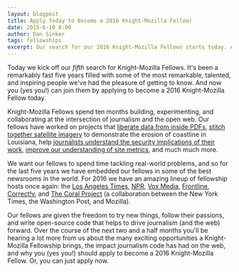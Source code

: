 ```yaml
---
layout: blogpost
title: Apply Today to Become a 2016 Knight-Mozilla Fellow!
date: 2015-6-10 8:00
author: Dan Sinker
tags: fellowships
excerpt: Our search for our 2016 Knight-Mozilla Fellows starts today. And you (yes you!) should apply now. Here's why.
---
```

Today we kick off our _fifth_ search for Knight-Mozilla Fellows. It's been a remarkably fast five years filled with some of the most remarkable, talented, and inspiring people we've had the pleasure of getting to know. And now you (yes you!) can join them by applying to become a 2016 Knight-Mozilla Fellow today.

Knight-Mozilla Fellows spend ten months building, experimenting, and collaborating at the  intersection of journalism and the open web. Our fellows have worked on projects that [liberate data from inside PDFs](http://tabula.technology/), [stitch together satellite imagery](http://projects.propublica.org/louisiana/) to demonstrate the erosion of coastline in Louisiana, help [journalists understand the security implications of their work](https://www.youtube.com/watch?v=kVhmxHmoXlk), [improve our understanding of site metrics](https://source.opennews.org/en-US/articles/promotion-pageviews/), and much much more.

We want our fellows to spend time tackling real-world problems, and so for the last five years we have embedded our fellows in some of the best newsrooms in the world. For 2016 we have an amazing lineup of fellowship hosts once again: the [Los Angeles Times](http://www.latimes.com/), [NPR](http://www.npr.org/), [Vox Media](http://www.voxmedia.com/), [Frontline](http://www.pbs.org/wgbh/pages/frontline/), [Correct!v](https://correctiv.org/en/), and [The Coral Project](http://coralproject.net/) (a collaboration between the New York Times, the Washington Post, and Mozilla).

Our fellows are given the freedom to try new things, follow their passions, and write open-source code that helps to drive journalism (and the web) forward. Over the course of the next two and a half months you'll be hearing a lot more from us about the many exciting opportunities a Knight-Mozilla Fellowship brings, the impact journalism code has had on the web, and why you (yes you!) should apply to become a 2016 Knight-Mozilla Fellow. Or, you can just apply now.
